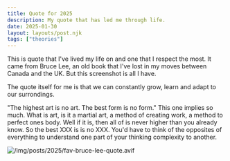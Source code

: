 ```yaml
---
title: Quote for 2025
description: My quote that has led me through life.
date: 2025-01-30
layout: layouts/post.njk
tags: ["theories"]
---
```


This is quote that I've lived my life on and one that I respect the most.
It came from Bruce Lee, an old book that I've lost in my moves between Canada and the UK. But this screenshot is all I have.

The quote itself for me is that we can constantly grow, learn and adapt to our surrondings.

"The highest art is no art. The best form is no form." This one implies so much. What is art, is it a martial art, a method of creating work, a method to perfect ones body. Well if it is, then all of is never higher than you already know. So the best XXX is is no XXX. You'd have to think of the opposites of everything to understand one part of your thinking complexity to another.

![/img/posts/2025/fav-bruce-lee-quote.avif](/img/posts/2025/fav-bruce-lee-quote.avif)
